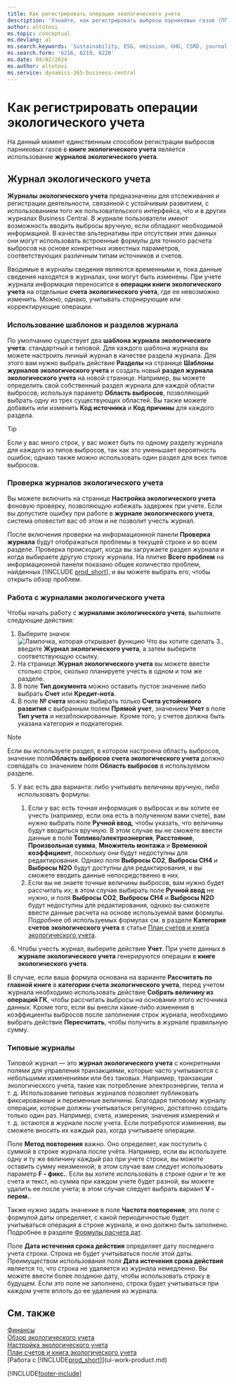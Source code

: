 ```yaml
---
title: Как регистрировать операции экологического учета
description: 'Узнайте, как регистрировать выбросы парниковых газов (ПГ).'
author: altotovi
ms.topic: conceptual
ms.devlang: al
ms.search.keywords: 'Sustainability, ESG, emission, GHG, CSRD, journal'
ms.search.form: '6216, 6219, 6220'
ms.date: 04/02/2024
ms.author: altotovi
ms.service: dynamics-365-business-central
---
```


# <a name="how-to-record-sustainability-entries"></a>Как регистрировать операции экологического учета

На данный момент единственным способом регистрации выбросов парниковых газов в **книге экологического учета** является использование **журналов экологического учета**.   

## <a name="sustainability-journal"></a>Журнал экологического учета

**Журналы экологического учета** предназначены для отслеживания и регистрации деятельности, связанной с устойчивым развитием, с использованием того же пользовательского интерфейса, что и в других журналах Business Central. В журнале пользователи имеют возможность вводить выбросы вручную, если обладают необходимой информацией. В качестве альтернативы при отсутствии этих данных они могут использовать встроенные формулы для точного расчета выбросов на основе конкретных известных параметров, соответствующих различным типам источников и счетов. 

Вводимые в журналы сведения являются временными и, пока данные сведения находятся в журналах, они могут быть изменены. При учете журнала информация переносится в **операции книги экологического учета** на отдельные **счета экологического учета**, где ее невозможно изменить. Можно, однако, учитывать сторнирующие или корректирующие операции.  

### <a name="use-journal-templates-and-batches"></a>Использование шаблонов и разделов журнала

По умолчанию существует два **шаблона журнала экологического учета**: стандартный и типовой. Для каждого шаблона журнала вы можете настроить личный журнал в качестве раздела журнала. Для этого вам нужно выбрать действие **Разделы** на странице **Шаблоны журналов экологического учета** и создать новый **раздел журнала экологического учета** на новой странице. Например, вы можете определить свой собственный раздел журнала для каждой области выбросов, используя параметр **Область выбросов**, позволяющий выбрать одну из трех существующих областей. Вы также можете добавить или изменить **Код источника** и **Код причины** для каждого раздела. 

>[!TIP]
>Если у вас много строк, у вас может быть по одному разделу журнала для каждого из типов выбросов, так как это уменьшает вероятность ошибок; однако также можно использовать один раздел для всех типов выбросов.   

### <a name="validating-sustainability-journals"></a>Проверка журналов экологического учета

Вы можете включить на странице **Настройка экологического учета** фоновую проверку, позволяющую избежать задержек при учете. Если вы допустите ошибку при работе в **журнале экологического учета**, система оповестит вас об этом и не позволит учесть журнал.  

После включения проверки на информационной панели **Проверка журнала** будут отображаться проблемы в текущей строке и во всем разделе. Проверка происходит, когда вы загружаете раздел журнала и когда выбираете другую строку журнала. На плитке **Всего проблем** на информационной панели показано общее количество проблем, найденных [!INCLUDE [prod_short](includes/prod_short.md)], и вы можете выбрать его, чтобы открыть обзор проблем. 

### <a name="work-with-sustainability-journals"></a>Работа с журналами экологического учета

Чтобы начать работу с **журналами экологического учета**, выполните следующие действия:   

1. Выберите значок ![Лампочка, которая открывает функцию Что вы хотите сделать 3.](media/ui-search/search_small.png "Что вы хотите сделать"), введите **Журнал экологического учета**, а затем выберите соответствующую ссылку. 
2. На странице **Журнал экологического учета** вы можете ввести столько строк, сколько планируете учесть в одном и том же разделе.  
3. В поле **Тип документа** можно оставить пустое значение либо выбрать **Счет** или **Кредит-нота**.  
4. В поле **№ счета** можно выбирать только **Счета устойчивого развития** с выбранным полем **Прямой учет**, значением **Учет** в поле **Тип учета** и незаблокированные. Кроме того, у счетов должна быть указана категория и подкатегория.  

>[!NOTE]
>Если вы используете раздел, в котором настроена область выбросов, значение поля**Область выбросов** **счета экологического учета** должно совпадать со значением поля **Область выбросов** в используемом разделе.  

5. У вас есть два варианта: либо учитывать величины вручную, либо использовать формулы.   

    1. Если у вас есть точная информация о выбросах и вы хотите ее учесть (например, если она есть в полученном вами счете), вам нужно выбрать поле **Ручной ввод**, чтобы указать, что величины будут вводиться вручную. В этом случае вы не сможете ввести данные в поля **Топливо/электроэнергия**, **Расстояние**, **Произвольная сумма**, **Множитель монтажа** и **Временной коэффициент**, поскольку они будут недоступны для редактирования. Однако поля **Выбросы CO2**, **Выбросы CH4** и **Выбросы N2O** будут доступны для редактирования, и вы сможете вводить данные непосредственно в них. 
    2. Если вы не знаете точные величины выбросов, вам нужно будет рассчитать их; в этом случае выбирать поле **Ручной ввод** не нужно, и поля **Выбросы CO2**, **Выбросы CH4** и **Выбросы N2O** будут недоступны для редактирования, однако вы сможете ввести данные расчета на основе используемой вами формулы. Подробнее об используемых формулах см. в разделе **Категория счетов экологического учета** в статье [План счетов и книга экологического учета](finance-sustainability-accounts-ledger.md#account-categories).
    
7. Чтобы учесть журнал, выберите действие **Учет**. При учете данных в **журнале экологического учета** генерируются операции в **книге экологического учета**. 

В случае, если ваша формула основана на варианте **Рассчитать по главной книге** в **категории счета экологического учета**, перед учетом журнала необходимо использовать действие **Собрать величину из операций ГК**, чтобы рассчитать выбросы на основании этого источника данных. Кроме того, если вы внесли какие-либо изменения в коэффициенты выбросов после заполнения строк журнала, необходимо выбрать действие **Пересчитать**, чтобы получить в журнале правильную сумму.  

### <a name="recurring-journals"></a>Типовые журналы

Типовой журнал — это **журнал экологического учета** с конкретными полями для управления транзакциями, которые часто учитываются с небольшими изменениями или без таковых. Например, транзакции экологического учета, такие как потребление электроэнергии, тепла и т. д. Использование типовых журналов позволяет публиковать фиксированные и переменные величины. Благодаря типовому журналу операции, которые должны учитываться регулярно, достаточно создать только один раз. Например, счета, измерения, значения измерений и т. д. остаются в журнале после учета. Если потребуются изменения, вы сможете вносить их каждый раз, когда учитываете операции. 

Поле **Метод повторения** важно. Оно определяет, как поступить с суммой в строке журнала после учёта. Например, если вы используете одну и ту же величину каждый раз при учете строки, вы можете оставить сумму неизменной; в этом случае вам следует использовать параметр **F - фикс.**. Если вы хотите использовать в строке одни и те же счета и текст, но сумма при каждом учете будет разной, вы можете удалить ее после учета; в этом случае следует выбрать вариант **V - перем.**. 

Также нужно задать значение в поле **Частота повторения**; это поле с формулой даты определяет, с какой периодичностью будет учитываться операция в строке журнала, и оно должно быть заполнено. Подробнее в разделе [Формулы расчета дат](ui-enter-date-ranges.md#use-date-formulas).  

Поле **Дата истечения срока действия** определяет дату последнего учета строки. Строка не будет учитываться после этой даты. Преимуществом использования поля **Дата истечения срока действия** является то, что строка не удаляется из журнала немедленно. Вы можете ввести более позднюю дату, чтобы использовать строку в будущем. Если это поле не заполнено, строка будет учитываться при каждом учете вплоть до ее удаления из журнала.  

## <a name="see-also"></a>См. также
[Финансы](finance.md)    
[Обзор экологического учета](finance-manage-sustainability.md)   
[Настройка экологического учета](finance-sustainability-setup.md)   
[План счетов и книга экологического учета](finance-sustainability-accounts-ledger.md)   
[Работа с [!INCLUDE[prod_short](includes/prod_short.md)]](ui-work-product.md)   

[!INCLUDE[footer-include](includes/footer-banner.md)]
